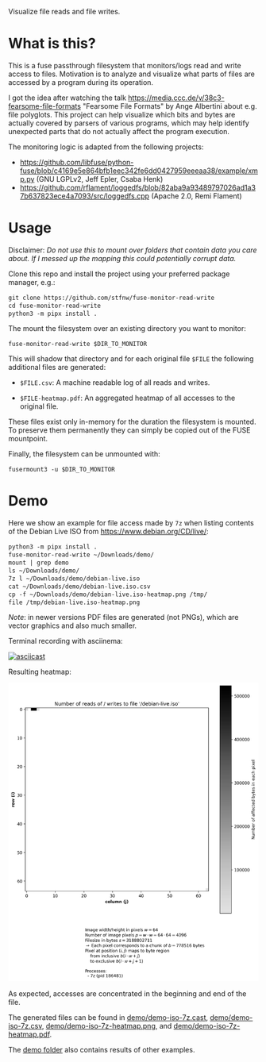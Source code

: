Visualize file reads and file writes.

# What is this?

This is a fuse passthrough filesystem that monitors/logs read and write access to files.
Motivation is to analyze and visualize what parts of files are accessed by a program during its operation.

I got the idea after watching the talk https://media.ccc.de/v/38c3-fearsome-file-formats "Fearsome File Formats" by Ange Albertini about e.g. file polyglots.
This project can help visualize which bits and bytes are actually covered by parsers of various programs, which may help identify unexpected parts that do not actually affect the program execution.

The monitoring logic is adapted from the following projects:
- https://github.com/libfuse/python-fuse/blob/c4169e5e864bfb1eec342fe6dd0427959eeeaa38/example/xmp.py (GNU LGPLv2, Jeff Epler, Csaba Henk)
- https://github.com/rflament/loggedfs/blob/82aba9a93489797026ad1a37b637823ece4a7093/src/loggedfs.cpp (Apache 2.0, Remi Flament)

# Usage

Disclaimer: *Do not use this to mount over folders that contain data you care about. If I messed up the mapping this could potentially corrupt data.*

Clone this repo and install the project using your preferred package manager, e.g.:

```
git clone https://github.com/stfnw/fuse-monitor-read-write
cd fuse-monitor-read-write
python3 -m pipx install .
```

The mount the filesystem over an existing directory you want to monitor:

```
fuse-monitor-read-write $DIR_TO_MONITOR
```

This will shadow that directory and for each original file `$FILE` the following additional files are generated:

  - `$FILE.csv`: A machine readable log of all reads and writes.

  - `$FILE-heatmap.pdf`: An aggregated heatmap of all accesses to the original file.

These files exist only in-memory for the duration the filesystem is mounted.
To preserve them permanently they can simply be copied out of the FUSE mountpoint.

Finally, the filesystem can be unmounted with:

```
fusermount3 -u $DIR_TO_MONITOR
```

# Demo

Here we show an example for file access made by `7z` when listing contents of the Debian Live ISO from https://www.debian.org/CD/live/:

```
python3 -m pipx install .
fuse-monitor-read-write ~/Downloads/demo/
mount | grep demo
ls ~/Downloads/demo/
7z l ~/Downloads/demo/debian-live.iso
cat ~/Downloads/demo/debian-live.iso.csv
cp -f ~/Downloads/demo/debian-live.iso-heatmap.png /tmp/
file /tmp/debian-live.iso-heatmap.png
```

*Note*: in newer versions PDF files are generated (not PNGs), which are vector graphics and also much smaller.

Terminal recording with asciinema:

[![asciicast](https://asciinema.org/a/2cQm5BANJHEqREcmsPU0piWJl.svg)](https://asciinema.org/a/2cQm5BANJHEqREcmsPU0piWJl)

<!--
asciinema play -i 0.5 -s 2 demo/demo-iso-7z.cast
-->

Resulting heatmap:

![demo/demo-iso-7z-heatmap.png](demo/demo-iso-7z-heatmap.png)

As expected, accesses are concentrated in the beginning and end of the file.

The generated files can be found in
[demo/demo-iso-7z.cast](demo/demo-iso-7z.cast),
[demo/demo-iso-7z.csv](demo/demo-iso-7z.csv),
[demo/demo-iso-7z-heatmap.png](demo/demo-iso-7z-heatmap.png), and
[demo/demo-iso-7z-heatmap.pdf](demo/demo-iso-7z-heatmap.pdf).

The [demo folder](demo/) also contains results of other examples.
